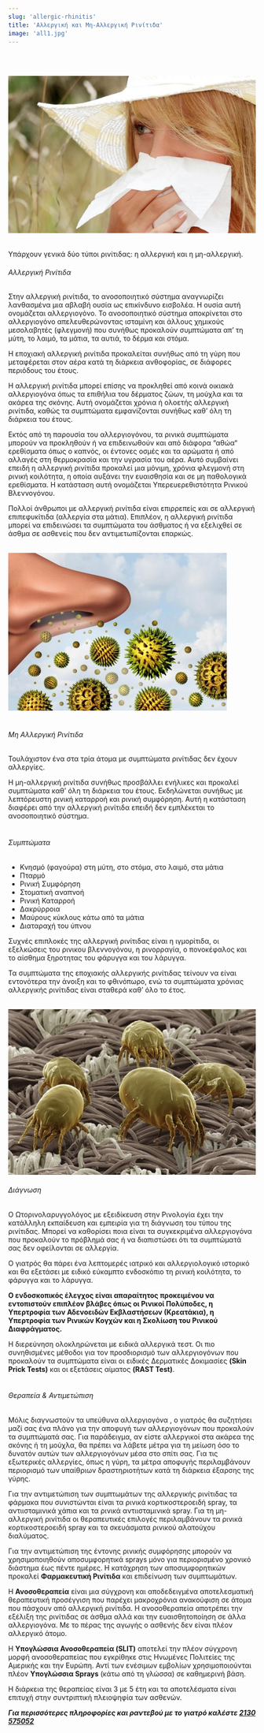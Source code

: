 ```yaml
---
slug: 'allergic-rhinitis'
title: 'Αλλεργική και Μη-Αλλεργική Ρινίτιδα'
image: 'all1.jpg'
---
```

<br/>
<br/>

![alt text](all1.jpg)
<br/>
<br/>

Υπάρχουν γενικά δύο τύποι ρινίτιδας: η αλλεργική και η μη-αλλεργική.

###### Αλλεργική Ρινίτιδα
Στην αλλεργική ρινίτιδα, το ανοσοποιητικό σύστημα αναγνωρίζει λανθασμένα μια αβλαβή ουσία ως επικίνδυνο εισβολέα. Η ουσία αυτή ονομάζεται αλλεργιογόνο. Το ανοσοποιητικό σύστημα αποκρίνεται στο αλλεργιογόνο απελευθερώνοντας ισταμίνη και άλλους χημικούς μεσολαβητές (φλεγμονή) που συνήθως προκαλούν συμπτώματα απ’ τη μύτη, το λαιμό, τα μάτια, τα αυτιά, το δέρμα και στόμα.

Η εποχιακή αλλεργική ρινίτιδα προκαλείται συνήθως από τη γύρη που μεταφέρεται στον αέρα κατά τη διάρκεια ανθοφορίας, σε διάφορες περιόδους του έτους.

Η αλλεργική ρινίτιδα μπορεί επίσης να προκληθεί από κοινά οικιακά αλλεργιογόνα όπως τα επιθήλια του δέρματος ζώων, τη μούχλα και τα ακάρεα της σκόνης. Αυτή ονομάζεται χρόνια ή ολοετής αλλεργική ρινίτιδα, καθώς τα συμπτώματα εμφανίζονται συνήθως καθ’ όλη τη διάρκεια του έτους.

Εκτός από τη παρουσία του αλλεργιογόνου, τα ρινικά συμπτώματα μπορούν να προκληθούν ή να επιδεινωθούν και από διάφορα “αθώα“ ερεθίσματα όπως ο καπνός, οι έντονες οσμές και τα αρώματα ή από αλλαγές στη θερμοκρασία και την υγρασία του αέρα. Αυτό συμβαίνει επειδή η αλλεργική ρινίτιδα προκαλεί μια μόνιμη, χρόνια φλεγμονή στη ρινική κοιλότητα, η οποία αυξάνει την ευαισθησία και σε μη παθολογικά ερεθίσματα. Η κατάσταση αυτή ονομάζεται Υπερευερεθιστότητα Ρινικού Βλεννογόνου.

Πολλοί άνθρωποι με αλλεργική ρινίτιδα είναι επιρρεπείς και σε αλλεργική επιπεφυκίτιδα (αλλεργία στα μάτια). Επιπλέον, η αλλεργική ρινίτιδα μπορεί να επιδεινώσει τα συμπτώματα του άσθματος ή να εξελιχθεί σε άσθμα σε ασθενείς που δεν αντιμετωπίζονται επαρκώς.
<br/>
<br/>

![alt text](all2.jpg)
<br/>
<br/>

###### Μη Αλλεργική Ρινίτιδα
Τουλάχιστον ένα στα τρία άτομα με συμπτώματα ρινίτιδας δεν έχουν αλλεργίες.

Η μη-αλλεργική ρινίτιδα συνήθως προσβάλλει ενήλικες και προκαλεί συμπτώματα καθ’ όλη τη διάρκεια του έτους. Εκδηλώνεται συνήθως με λεπτόρευστη ρινική καταρροή και ρινική συμφόρηση. Αυτή η κατάσταση διαφέρει από την αλλεργική ρινίτιδα επειδή δεν εμπλέκεται το ανοσοποιητικό σύστημα.
<br/>
<br/>

###### Συμπτώματα
* Κνησμό (φαγούρα) στη μύτη, στο στόμα, στο λαιμό, στα μάτια
* Πταρμό
* Ρινική Συμφόρηση
* Στοματική αναπνοή
* Ρινική Καταρροή
* Δακρύρροια
* Μαύρους κύκλους κάτω από τα μάτια
* Διαταραχή του ύπνου

Συχνές επιπλοκές της αλλεργική ρινίτιδας είναι η ιγμορίτιδα, οι εξελκώσεις του ρινικου βλεννογόνου, η ρινορραγία, ο πονοκέφαλος και το αίσθημα ξηροτητας του φάρυγγα και του λάρυγγα.

Τα συμπτώματα της εποχιακής αλλεργικής ρινίτιδας τείνουν να είναι εντονότερα την άνοιξη και το φθινόπωρο, ενώ τα συμπτώματα χρόνιας αλλεργικής ρινίτιδας είναι σταθερά καθ’ όλο το έτος.
<br/>
<br/>

![alt text](all3.jpg)

###### Διάγνωση
Ο Ωτορινολαρυγγολόγος με εξειδίκευση στην Ρινολογία έχει την κατάλληλη εκπαίδευση και εμπειρία για τη διάγνωση του τύπου της ρινίτιδας. Μπορεί να καθορίσει ποια είναι τα συγκεκριμένα αλλεργιογόνα που προκαλούν το πρόβλημά σας ή να διαπιστώσει ότι τα συμπτώματά σας δεν οφείλονται σε αλλεργία.

Ο γιατρός θα πάρει ένα λεπτομερές ιατρικό και αλλεργιολογικό ιστορικό και θα εξετάσει με ειδικό εύκαμπτο ενδοσκόπιο τη ρινική κοιλότητα, το φάρυγγα και το λάρυγγα.

**Ο ενδοσκοπικός έλεγχος είναι απαραίτητος προκειμένου να εντοπιστούν επιπλέον βλάβες όπως οι Ρινικοί Πολύποδες, η Υπερτροφία των Αδενοειδών Εκβλαστήσεων (Κρεατάκια), η Υπερτροφία των Ρινικών Κογχών και η Σκολίωση του Ρινικού Διαφράγματος.**

Η διερεύνηση ολοκληρώνεται με ειδικά αλλεργικά τεστ. Οι πιο συνηθισμένες μέθοδοι για τον προσδιορισμό των αλλεργιογόνων που προκαλούν τα συμπτώματα είναι οι ειδικές Δερματικές Δοκιμασίες **(Skin Prick Tests)** και οι εξετάσεις αίματος **(RAST Test)**.
<br/>
<br/>

###### Θεραπεία & Αντιμετώπιση
Μόλις διαγνωστούν τα υπεύθυνα αλλεργιογόνα , ο γιατρός θα συζητήσει μαζί σας ένα πλάνο για την αποφυγή των αλλεργιογόνων που προκαλούν τα συμπτώματά σας. Για παράδειγμα, αν είστε αλλεργικοί στα ακάρεα της σκόνης ή τη μούχλα, θα πρέπει να λάβετε μέτρα για τη μείωση όσο το δυνατόν αυτών των αλλεργιογόνων μέσα στο σπίτι σας. Για τις εξωτερικές αλλεργίες, όπως η γύρη, τα μέτρα αποφυγής περιλαμβάνουν περιορισμό των υπαίθριων δραστηριοτήτων κατά τη διάρκεια έξαρσης της γύρης.

Για την αντιμετώπιση των συμπτωμάτων της αλλεργικής ρινίτιδας τα φάρμακα που συνιστώνται είναι τα ρινικά κορτικοστεροειδή spray, τα αντιισταμινικά χάπια και τα ρινικά αντιισταμινικά spray. Για τη μη-αλλεργική ρινίτιδα οι θεραπευτικές επιλογές περιλαμβάνουν τα ρινικά κορτικοστεροειδή spray και τα σκευάσματα ρινικού αλατούχου διαλύματος.

Για την αντιμετώπιση της έντονης ρινικής συμφόρησης μπορούν να χρησιμοποιηθούν αποσυμφορητικά sprays μόνο για περιορισμένο χρονικό διάστημα έως πέντε ημέρες. Η κατάχρηση των αποσυμφορητικών προκαλεί **Φαρμακευτική Ρινίτιδα** και επιδείνωση των συμπτωμάτων.

Η **Ανοσοθεραπεία** είναι μια σύγχρονη και αποδεδειγμένα αποτελεσματική θεραπευτική προσέγγιση που παρέχει μακροχρόνια ανακούφιση σε άτομα που πάσχουν από αλλεργική ρινίτιδα. Η ανοσοθεραπεία αποτρέπει την εξέλιξη της ρινίτιδας σε άσθμα αλλά και την ευαισθητοποίηση σε άλλα αλλεργιογόνα. Με το πέρας της αγωγής ο ασθενής δεν είναι πλέον αλλεργικό άτομο.

Η **Υπογλώσσια Ανοσοθεραπεία (SLIT)** αποτελεί την πλέον σύγχρονη μορφή ανοσοθεραπείας που εγκρίθηκε στις Ηνωμένες Πολιτείες της Αμερικής και την Ευρώπη. Αντί των ενέσιμων εμβολίων χρησιμοποιούνται πλέον **Υπογλώσσια Sprays** (κάτω από τη γλώσσα) σε καθημερινή βάση.

Η διάρκεια της θεραπείας είναι 3 με 5 έτη και τα αποτελέσματα είναι επιτυχή στην συντριπτική πλειοψηφία των ασθενών.

***Για περισσότερες πληροφορίες και ραντεβού με το γιατρό καλέστε [2130 575052](tel:2130575052 "2130 575052")***
